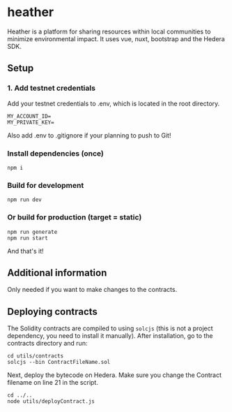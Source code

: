 # heather

Heather is a platform for sharing resources within local communities to minimize environmental impact. It uses vue, nuxt, bootstrap and the Hedera SDK.

## Setup

### 1. Add testnet credentials

Add your testnet credentials to .env, which is located in the root directory.

```
MY_ACCOUNT_ID=
MY_PRIVATE_KEY=
```

Also add .env to .gitignore if your planning to push to Git!

### Install dependencies (once)

```
npm i
```

### Build for development

```
npm run dev
```

### Or build for production (target = static)

```
npm run generate
npm run start
```

And that's it!

## Additional information

Only needed if you want to make changes to the contracts.

## Deploying contracts

The Solidity contracts are compiled to using `solcjs` (this is not a project dependency, you need to install it manually).
After installation, go to the contracts directory and run:

```
cd utils/contracts
solcjs --bin ContractFileName.sol

```

Next, deploy the bytecode on Hedera. Make sure you change the Contract filename on line 21 in the script.

```
cd ../..
node utils/deployContract.js
```
